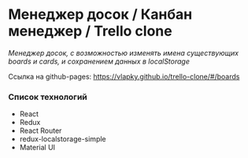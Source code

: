# Менеджер досок / Канбан менеджер / Trello clone

_Менеджер досок, с возможностью изменять имена существующих boards и cards, и сохранением данных в localStorage_

Ссылка на github-pages: https://vlapky.github.io/trello-clone/#/boards

### Список технологий

- React
- Redux
- React Router
- redux-localstorage-simple
- Material UI

